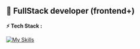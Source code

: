 ## 🚀 FullStack developer (frontend+)

**⚡️ Tech Stack :**

[![My Skills](https://skillicons.dev/icons?i=docker,react,threejs,nodejs,django,c,c++)](https://skillicons.dev)
